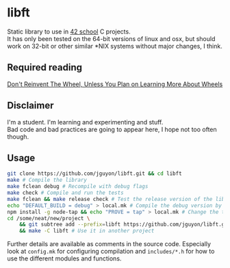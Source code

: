 # libft

Static library to use in [42 school](https://en.wikipedia.org/wiki/42_(school)) C projects.  
It has only been tested on the 64-bit versions of linux and osx, but should work on 32-bit
or other similar \*NIX systems without major changes, I think.

## Required reading

[Don't Reinvent The Wheel, Unless You Plan on Learning More About Wheels](https://blog.codinghorror.com/dont-reinvent-the-wheel-unless-you-plan-on-learning-more-about-wheels/)

## Disclaimer

I'm a student. I'm learning and experimenting and stuff.  
Bad code and bad practices are going to appear here, I hope not too often though.

## Usage

```sh
git clone https://github.com/jguyon/libft.git && cd libft
make # Compile the library
make fclean debug # Recompile with debug flags
make check # Compile and run the tests
make fclean && make release check # Test the release version of the library
echo "DEFAULT_BUILD = debug" > local.mk # Compile the debug version by default on your local machine
npm install -g node-tap && echo "PROVE = tap" > local.mk # Change the tap output processor for tests
cd /some/neat/new/project \
    && git subtree add --prefix=libft https://github.com/jguyon/libft.git \
    && make -C libft # Use it in another project
```

Further details are available as comments in the source code.
Especially look at `config.mk` for configuring compilation and `includes/*.h` for
how to use the different modules and functions.
